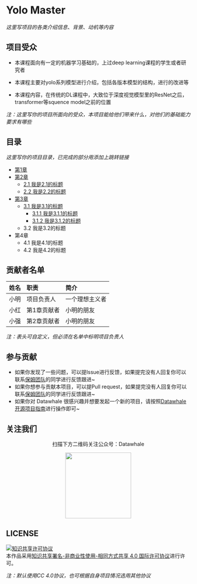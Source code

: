 # Yolo Master

*这里写项目的各类介绍信息、背景、动机等内容*

## 项目受众

- 本课程面向有一定的机器学习基础的，上过deep learning课程的学生或者研究者

- 本课程主要对yolo系列模型进行介绍，包括各版本模型的结构，进行的改进等

- 本课程内容，在传统的DL课程中，大致位于深度视觉模型里的ResNet之后，transformer等squence model之前的位置

*注：这里写你的项目所面向的受众，本项目能给他们带来什么，对他们的基础能力要求有哪些*

## 目录
*这里写你的项目目录，已完成的部分用添加上跳转链接*
- [第1章](https://github.com/datawhalechina/repo-template/blob/main/docs/chapter1/chapter1.md)
- [第2章](https://github.com/datawhalechina/repo-template/blob/main/docs/chapter2)
  - [2.1 我是2.1的标题](https://github.com/datawhalechina/repo-template/blob/main/docs/chapter2/chapter2_1.md)
  - [2.2 我是2.2的标题](https://github.com/datawhalechina/repo-template/blob/main/docs/chapter2/chapter2_2.md)
- [第3章](https://github.com/datawhalechina/repo-template/blob/main/docs/chapter3)
  - [3.1 我是3.1的标题](https://github.com/datawhalechina/repo-template/blob/main/docs/chapter3/chapter3_1)
    - [3.1.1 我是3.1.1的标题](https://github.com/datawhalechina/repo-template/blob/main/docs/chapter3/chapter3_1/chapter3_1_1.md)
    - [3.1.2 我是3.1.2的标题](https://github.com/datawhalechina/repo-template/blob/main/docs/chapter3/chapter3_1/chapter3_1_2.md)
  - 3.2 我是3.2的标题
- 第4章
  - 4.1 我是4.1的标题
  - 4.2 我是4.2的标题

## 贡献者名单

| 姓名 | 职责 | 简介 |
| :----| :---- | :---- |
| 小明 | 项目负责人 | 一个理想主义者 |
| 小红 | 第1章贡献者 | 小明的朋友 |
| 小强 | 第2章贡献者 | 小明的朋友 |

*注：表头可自定义，但必须在名单中标明项目负责人*

## 参与贡献

- 如果你发现了一些问题，可以提Issue进行反馈，如果提完没有人回复你可以联系[保姆团队](https://github.com/datawhalechina/DOPMC/blob/main/OP.md)的同学进行反馈跟进~
- 如果你想参与贡献本项目，可以提Pull request，如果提完没有人回复你可以联系[保姆团队](https://github.com/datawhalechina/DOPMC/blob/main/OP.md)的同学进行反馈跟进~
- 如果你对 Datawhale 很感兴趣并想要发起一个新的项目，请按照[Datawhale开源项目指南](https://github.com/datawhalechina/DOPMC/blob/main/GUIDE.md)进行操作即可~

## 关注我们

<div align=center>
<p>扫描下方二维码关注公众号：Datawhale</p>
<img src="https://raw.githubusercontent.com/datawhalechina/pumpkin-book/master/res/qrcode.jpeg" width = "180" height = "180">
</div>

## LICENSE

<a rel="license" href="http://creativecommons.org/licenses/by-nc-sa/4.0/"><img alt="知识共享许可协议" style="border-width:0" src="https://img.shields.io/badge/license-CC%20BY--NC--SA%204.0-lightgrey" /></a><br />本作品采用<a rel="license" href="http://creativecommons.org/licenses/by-nc-sa/4.0/">知识共享署名-非商业性使用-相同方式共享 4.0 国际许可协议</a>进行许可。

*注：默认使用CC 4.0协议，也可根据自身项目情况选用其他协议*
